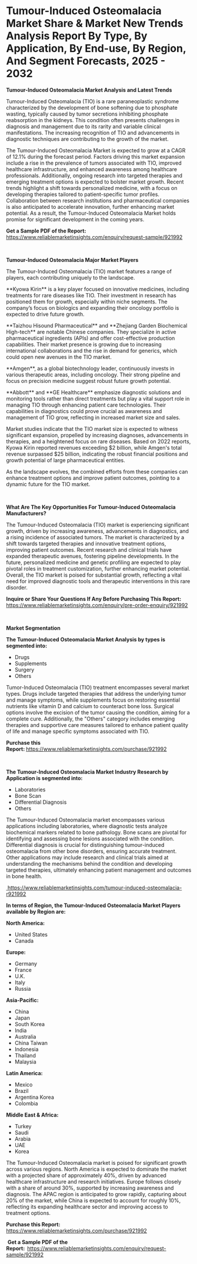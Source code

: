 <p><h1>Tumour-Induced Osteomalacia Market Share & Market New Trends Analysis Report By Type, By Application, By End-use, By Region, And Segment Forecasts, 2025 - 2032</h1></p><p><strong>Tumour-Induced Osteomalacia Market Analysis and Latest Trends</strong></p>
<p><p>Tumour-Induced Osteomalacia (TIO) is a rare paraneoplastic syndrome characterized by the development of bone softening due to phosphate wasting, typically caused by tumor secretions inhibiting phosphate reabsorption in the kidneys. This condition often presents challenges in diagnosis and management due to its rarity and variable clinical manifestations. The increasing recognition of TIO and advancements in diagnostic techniques are contributing to the growth of the market.</p><p>The Tumour-Induced Osteomalacia Market is expected to grow at a CAGR of 12.1% during the forecast period. Factors driving this market expansion include a rise in the prevalence of tumors associated with TIO, improved healthcare infrastructure, and enhanced awareness among healthcare professionals. Additionally, ongoing research into targeted therapies and emerging treatment options is expected to bolster market growth. Recent trends highlight a shift towards personalized medicine, with a focus on developing therapies tailored to patient-specific tumor profiles. Collaboration between research institutions and pharmaceutical companies is also anticipated to accelerate innovation, further enhancing market potential. As a result, the Tumour-Induced Osteomalacia Market holds promise for significant development in the coming years.</p></p>
<p><strong>Get a Sample PDF of the Report:&nbsp;</strong> <a href="https://www.reliablemarketinsights.com/enquiry/request-sample/921992?utm_campaign=2983&utm_medium=2&utm_source=Github&utm_content=ia&utm_term=19042025&utm_id=tumour-induced-osteomalacia">https://www.reliablemarketinsights.com/enquiry/request-sample/921992</a></p>
<p>&nbsp;</p>
<p><strong>Tumour-Induced Osteomalacia Major Market Players</strong></p>
<p><p>The Tumour-Induced Osteomalacia (TIO) market features a range of players, each contributing uniquely to the landscape. </p><p>**Kyowa Kirin** is a key player focused on innovative medicines, including treatments for rare diseases like TIO. Their investment in research has positioned them for growth, especially within niche segments. The company’s focus on biologics and expanding their oncology portfolio is expected to drive future growth.</p><p>**Taizhou Hisound Pharmaceutical** and **Zhejiang Garden Biochemical High-tech** are notable Chinese companies. They specialize in active pharmaceutical ingredients (APIs) and offer cost-effective production capabilities. Their market presence is growing due to increasing international collaborations and the rise in demand for generics, which could open new avenues in the TIO market.</p><p>**Amgen**, as a global biotechnology leader, continuously invests in various therapeutic areas, including oncology. Their strong pipeline and focus on precision medicine suggest robust future growth potential.</p><p>**Abbott** and **GE Healthcare** emphasize diagnostic solutions and monitoring tools rather than direct treatments but play a vital support role in managing TIO through enhancing patient care technologies. Their capabilities in diagnostics could prove crucial as awareness and management of TIO grow, reflecting in increased market size and sales.</p><p>Market studies indicate that the TIO market size is expected to witness significant expansion, propelled by increasing diagnoses, advancements in therapies, and a heightened focus on rare diseases. Based on 2022 reports, Kyowa Kirin reported revenues exceeding $2 billion, while Amgen's total revenue surpassed $25 billion, indicating the robust financial positions and growth potential of large pharmaceutical entities.</p><p>As the landscape evolves, the combined efforts from these companies can enhance treatment options and improve patient outcomes, pointing to a dynamic future for the TIO market.</p></p>
<p>&nbsp;</p>
<p><strong>What Are The Key Opportunities For Tumour-Induced Osteomalacia Manufacturers?</strong></p>
<p><p>The Tumour-Induced Osteomalacia (TIO) market is experiencing significant growth, driven by increasing awareness, advancements in diagnostics, and a rising incidence of associated tumors. The market is characterized by a shift towards targeted therapies and innovative treatment options, improving patient outcomes. Recent research and clinical trials have expanded therapeutic avenues, fostering pipeline developments. In the future, personalized medicine and genetic profiling are expected to play pivotal roles in treatment customization, further enhancing market potential. Overall, the TIO market is poised for substantial growth, reflecting a vital need for improved diagnostic tools and therapeutic interventions in this rare disorder.</p></p>
<p><strong>Inquire or Share Your Questions If Any Before Purchasing This Report:</strong> <a href="https://www.reliablemarketinsights.com/enquiry/pre-order-enquiry/921992?utm_campaign=2983&utm_medium=2&utm_source=Github&utm_content=ia&utm_term=19042025&utm_id=tumour-induced-osteomalacia">https://www.reliablemarketinsights.com/enquiry/pre-order-enquiry/921992</a></p>
<p>&nbsp;</p>
<p><strong>Market Segmentation</strong></p>
<p><strong>The Tumour-Induced Osteomalacia Market Analysis by types is segmented into:</strong></p>
<p><ul><li>Drugs</li><li>Supplements</li><li>Surgery</li><li>Others</li></ul></p>
<p><p>Tumor-Induced Osteomalacia (TIO) treatment encompasses several market types. Drugs include targeted therapies that address the underlying tumor and manage symptoms, while supplements focus on restoring essential nutrients like vitamin D and calcium to counteract bone loss. Surgical options involve the excision of the tumor causing the condition, aiming for a complete cure. Additionally, the "Others" category includes emerging therapies and supportive care measures tailored to enhance patient quality of life and manage specific symptoms associated with TIO.</p></p>
<p><strong>Purchase this Report:&nbsp;</strong><a href="https://www.reliablemarketinsights.com/purchase/921992?utm_campaign=2983&utm_medium=2&utm_source=Github&utm_content=ia&utm_term=19042025&utm_id=tumour-induced-osteomalacia">https://www.reliablemarketinsights.com/purchase/921992</a></p>
<p>&nbsp;</p>
<p><strong>The Tumour-Induced Osteomalacia Market Industry Research by Application is segmented into:</strong></p>
<p><ul><li>Laboratories</li><li>Bone Scan</li><li>Differential Diagnosis</li><li>Others</li></ul></p>
<p><p>The Tumour-Induced Osteomalacia market encompasses various applications including laboratories, where diagnostic tests analyze biochemical markers related to bone pathology. Bone scans are pivotal for identifying and assessing bone lesions associated with the condition. Differential diagnosis is crucial for distinguishing tumour-induced osteomalacia from other bone disorders, ensuring accurate treatment. Other applications may include research and clinical trials aimed at understanding the mechanisms behind the condition and developing targeted therapies, ultimately enhancing patient management and outcomes in bone health.</p></p>
<p><a href="https://www.reliablemarketinsights.com/tumour-induced-osteomalacia-r921992?utm_campaign=2983&utm_medium=2&utm_source=Github&utm_content=ia&utm_term=19042025&utm_id=tumour-induced-osteomalacia">&nbsp;https://www.reliablemarketinsights.com/tumour-induced-osteomalacia-r921992</a></p>
<p><strong>In terms of Region, the Tumour-Induced Osteomalacia Market Players available by Region are:</strong></p>
<p>
    <p> <strong> North America: </strong>
        <ul>
            <li>United States</li>
            <li>Canada</li>
        </ul>
        </p> 
    <p> <strong> Europe: </strong>
        <ul>
            <li>Germany</li>
            <li>France</li>
            <li>U.K.</li>
            <li>Italy</li>
            <li>Russia</li>
        </ul>
        </p> 
    <p> <strong> Asia-Pacific: </strong>
        <ul>
            <li>China</li>
            <li>Japan</li>
            <li>South Korea</li>
            <li>India</li>
            <li>Australia</li>
            <li>China Taiwan</li>
            <li>Indonesia</li>
            <li>Thailand</li>
            <li>Malaysia</li>
        </ul>
        </p> 
    <p> <strong> Latin America: </strong>
        <ul>
            <li>Mexico</li>
            <li>Brazil</li>
            <li>Argentina Korea</li>
            <li>Colombia</li>
        </ul>
        </p> 
    <p> <strong> Middle East & Africa: </strong>
        <ul>
            <li>Turkey</li>
            <li>Saudi</li>
            <li>Arabia</li>
            <li>UAE</li>
            <li>Korea</li>
        </ul>
    </p>
    </p>
<p><p>The Tumour-Induced Osteomalacia market is poised for significant growth across various regions. North America is expected to dominate the market with a projected share of approximately 40%, driven by advanced healthcare infrastructure and research initiatives. Europe follows closely with a share of around 30%, supported by increasing awareness and diagnosis. The APAC region is anticipated to grow rapidly, capturing about 20% of the market, while China is expected to account for roughly 10%, reflecting its expanding healthcare sector and improving access to treatment options.</p></p>
<p><strong>Purchase this Report: </strong><a href="https://www.reliablemarketinsights.com/purchase/921992?utm_campaign=2983&utm_medium=2&utm_source=Github&utm_content=ia&utm_term=19042025&utm_id=tumour-induced-osteomalacia">https://www.reliablemarketinsights.com/purchase/921992</a></p>
<p>&nbsp;<strong>Get a Sample PDF of the Report:&nbsp;&nbsp;</strong><a href="https://www.reliablemarketinsights.com/enquiry/request-sample/921992?utm_campaign=2983&utm_medium=2&utm_source=Github&utm_content=ia&utm_term=19042025&utm_id=tumour-induced-osteomalacia">https://www.reliablemarketinsights.com/enquiry/request-sample/921992</a></p>
<p><strong></strong></p>
<p><p></p><p></p><p></p></p>